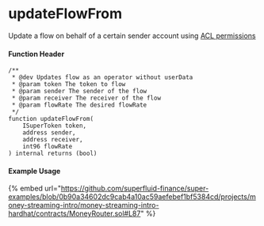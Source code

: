 # updateFlowFrom

Update a flow on behalf of a certain sender account using [ACL permissions](../../more.../cfa-access-control-list-acl.md)

#### Function Header

```solidity
/**
 * @dev Updates flow as an operator without userData
 * @param token The token to flow
 * @param sender The sender of the flow
 * @param receiver The receiver of the flow
 * @param flowRate The desired flowRate
 */
function updateFlowFrom(
    ISuperToken token,
    address sender,
    address receiver,
    int96 flowRate
) internal returns (bool)
```

#### Example Usage

{% embed url="https://github.com/superfluid-finance/super-examples/blob/0b90a34602dc9cab4a10ac59aefebef1bf5384cd/projects/money-streaming-intro/money-streaming-intro-hardhat/contracts/MoneyRouter.sol#L87" %}
